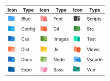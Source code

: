 |Icon|Type|Icon|Type|Icon|Type|
|---|---|---|---|---|---|
|<img src="./../icons/folder-blue.svg" width="24px">|Blue|<img src="./../icons/folder-font.svg" width="24px">|Font|<img src="./../icons/folder-scripts.svg" width="24px">|Scripts|
|<img src="./../icons/folder-config.svg" width="24px">|Config|<img src="./../icons/folder-git.svg" width="24px">|Git|<img src="./../icons/folder-src.svg" width="24px">|Src|
|<img src="./../icons/folder-css.svg" width="24px">|Css|<img src="./../icons/folder-images.svg" width="24px">|Images|<img src="./../icons/folder-test.svg" width="24px">|Test|
|<img src="./../icons/folder-dist.svg" width="24px">|Dist|<img src="./../icons/folder-js.svg" width="24px">|Js|<img src="./../icons/folder-views.svg" width="24px">|Views|
|<img src="./../icons/folder-docs.svg" width="24px">|Docs|<img src="./../icons/folder-node.svg" width="24px">|Node|<img src="./../icons/folder-vscode.svg" width="24px">|Vscode|
|<img src="./../icons/folder-expo.svg" width="24px">|Expo|<img src="./../icons/folder-sass.svg" width="24px">|Sass|<img src="./../icons/folder-vue.svg" width="24px">|Vue|
